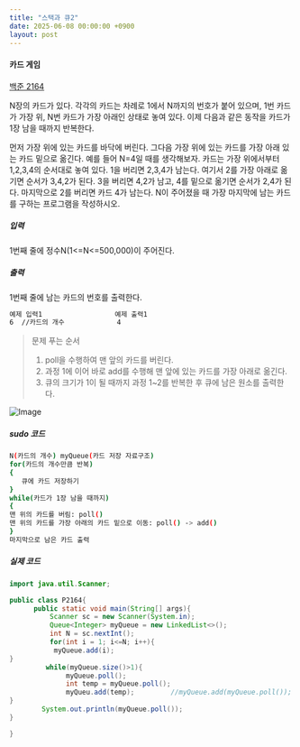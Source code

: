 ```yaml
---
title: "스택과 큐2"
date: 2025-06-08 00:00:00 +0900
layout: post
---
```


#### 카드 게임
[백준 2164](https://www.acmicpc.net/problem/2164)

N장의 카드가 있다. 각각의 카드는 차례로 1에서 N까지의 번호가 붙어 있으며, 1번 카드가 가장 위, N번 카드가 가장 아래인 상태로 놓여 있다. 
이제 다음과 같은 동작을 카드가 1장 남을 때까지 반복한다.

먼저 가장 위에 있는 카드를 바닥에 버린다. 그다음 가장 위에 있는 카드를 가장 아래 있는 카드 밑으로 옮긴다. 
예를 들어 N=4일 때를 생각해보자. 카드는 가장 위에서부터 1,2,3,4의 순서대로 놓여 있다. 
1을 버리면 2,3,4가 남는다. 여기서 2를 가장 아래로 옮기면 순서가 3,4,2가 된다. 3을 버리면 4,2가 남고, 4를 밑으로 옮기면 순서가 2,4가 된다. 
마지막으로 2를 버리면 카드 4가 남는다. N이 주어졌을 때 가장 마지막에 남는 카드를 구하는 프로그램을 작성하시오.

##### 입력
1번째 줄에 정수N(1<=N<=500,000)이 주어진다.

##### 출력
1번째 줄에 남는 카드의 번호를 출력한다.

```bash
예제 입력1                  예제 출력1
6  //카드의 개수             4
```
>문제 푸는 순서
>1) poll을 수행하여 맨 앞의 카드를 버린다.
>2) 과정 1에 이어 바로 add를 수행해 맨 앞에 있는 카드를 가장 아래로 옮긴다.
>3) 큐의 크기가 1이 될 때까지 과정 1~2를 반복한 후 큐에 남은 원소를 출력한다.

![Image](https://github.com/user-attachments/assets/dbdff338-9518-4029-903c-966a9b317d85)

##### sudo 코드
```bash
N(카드의 개수) myQueue(카드 저장 자료구조)
for(카드의 개수만큼 반복)
{
   큐에 카드 저장하기
}
while(카드가 1장 남을 때까지)
{
맨 위의 카드를 버림: poll()
맨 위의 카드를 가장 아래의 카드 밑으로 이동: poll() -> add()
}
마지막으로 남은 카드 출력
```

##### 실제 코드
```java
import java.util.Scanner;

public class P2164{
      public static void main(String[] args){
          Scanner sc = new Scanner(System.in);
          Queue<Integer> myQueue = new LinkedList<>();
          int N = sc.nextInt();
          for(int i = 1; i<=N; i++){
           myQueue.add(i);
}
         while(myQueue.size()>1){
              myQueue.poll();
              int temp = myQueue.poll();
              myQueu.add(temp);         //myQueue.add(myQueue.poll());
}
        System.out.println(myQueue.poll());
}

}
```
